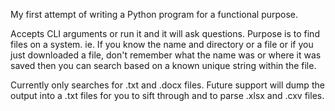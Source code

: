 My first attempt of writing a Python program for a functional purpose.

Accepts CLI arguments or run it and it will ask questions.
Purpose is to find files on a system. ie. If you know the name and directory or a file
or if you just downloaded a file, don't remember what the name was or where it was saved
then you can search based on a known unique string within the file. 

Currently only searches for .txt and .docx files. Future support will dump the output into
a .txt files for you to sift through and to parse .xlsx and .cxv files.

